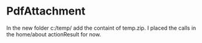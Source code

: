 # PdfAttachment

In the new folder c:/temp/ add the containt of temp.zip.
I placed the calls in the home/about actionResult for now.
